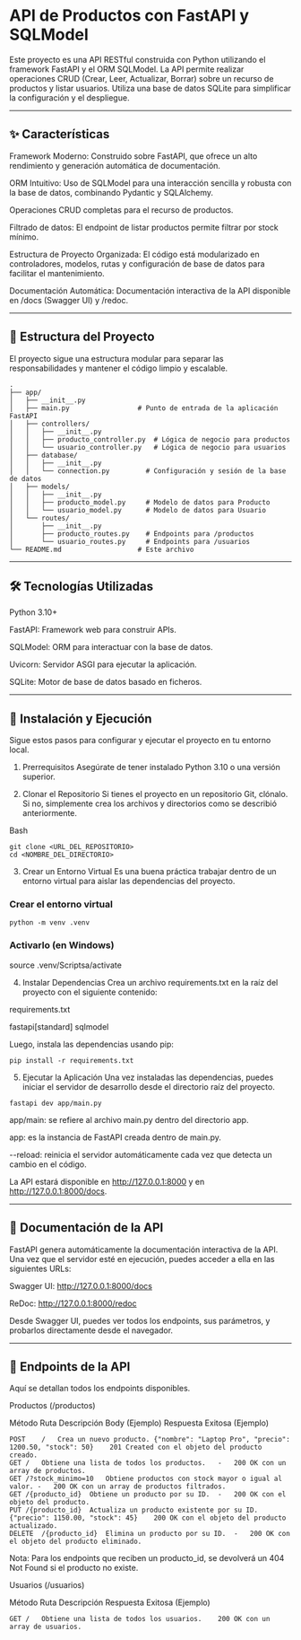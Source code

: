# API de Productos con FastAPI y SQLModel
Este proyecto es una API RESTful construida con Python utilizando el framework FastAPI y el ORM SQLModel. La API permite realizar operaciones CRUD (Crear, Leer, Actualizar, Borrar) sobre un recurso de productos y listar usuarios. Utiliza una base de datos SQLite para simplificar la configuración y el despliegue.

---

## ✨ Características
Framework Moderno: Construido sobre FastAPI, que ofrece un alto rendimiento y generación automática de documentación.

ORM Intuitivo: Uso de SQLModel para una interacción sencilla y robusta con la base de datos, combinando Pydantic y SQLAlchemy.

Operaciones CRUD completas para el recurso de productos.

Filtrado de datos: El endpoint de listar productos permite filtrar por stock mínimo.

Estructura de Proyecto Organizada: El código está modularizado en controladores, modelos, rutas y configuración de base de datos para facilitar el mantenimiento.

Documentación Automática: Documentación interactiva de la API disponible en /docs (Swagger UI) y /redoc.

---

## 📂 Estructura del Proyecto
El proyecto sigue una estructura modular para separar las responsabilidades y mantener el código limpio y escalable.
```
.
├── app/
│   ├── __init__.py
│   ├── main.py                 # Punto de entrada de la aplicación FastAPI
│   ├── controllers/
│   │   ├── __init__.py
│   │   ├── producto_controller.py  # Lógica de negocio para productos
│   │   └── usuario_controller.py   # Lógica de negocio para usuarios
│   ├── database/
│   │   ├── __init__.py
│   │   └── connection.py         # Configuración y sesión de la base de datos
│   ├── models/
│   │   ├── __init__.py
│   │   ├── producto_model.py     # Modelo de datos para Producto
│   │   └── usuario_model.py      # Modelo de datos para Usuario
│   └── routes/
│       ├── __init__.py
│       ├── producto_routes.py    # Endpoints para /productos
│       └── usuario_routes.py     # Endpoints para /usuarios
└── README.md                   # Este archivo
```

---

## 🛠️ Tecnologías Utilizadas
Python 3.10+

FastAPI: Framework web para construir APIs.

SQLModel: ORM para interactuar con la base de datos.

Uvicorn: Servidor ASGI para ejecutar la aplicación.

SQLite: Motor de base de datos basado en ficheros.

---

## 🚀 Instalación y Ejecución
Sigue estos pasos para configurar y ejecutar el proyecto en tu entorno local.

1. Prerrequisitos
Asegúrate de tener instalado Python 3.10 o una versión superior.

2. Clonar el Repositorio
Si tienes el proyecto en un repositorio Git, clónalo. Si no, simplemente crea los archivos y directorios como se describió anteriormente.

Bash

```
git clone <URL_DEL_REPOSITORIO>
cd <NOMBRE_DEL_DIRECTORIO>
```
3. Crear un Entorno Virtual
Es una buena práctica trabajar dentro de un entorno virtual para aislar las dependencias del proyecto.

### Crear el entorno virtual
```
python -m venv .venv
```

### Activarlo (en Windows)

source .venv/Scriptsa/activate

4. Instalar Dependencias
Crea un archivo requirements.txt en la raíz del proyecto con el siguiente contenido:

requirements.txt

fastapi[standard]
sqlmodel

Luego, instala las dependencias usando pip:

```
pip install -r requirements.txt
```
5. Ejecutar la Aplicación
Una vez instaladas las dependencias, puedes iniciar el servidor de desarrollo desde el directorio raíz del proyecto.

```
fastapi dev app/main.py
```

app/main: se refiere al archivo main.py dentro del directorio app.

app: es la instancia de FastAPI creada dentro de main.py.

--reload: reinicia el servidor automáticamente cada vez que detecta un cambio en el código.

La API estará disponible en http://127.0.0.1:8000 y en http://127.0.0.1:8000/docs.

---

## 📖 Documentación de la API
FastAPI genera automáticamente la documentación interactiva de la API. Una vez que el servidor esté en ejecución, puedes acceder a ella en las siguientes URLs:

Swagger UI: http://127.0.0.1:8000/docs

ReDoc: http://127.0.0.1:8000/redoc

Desde Swagger UI, puedes ver todos los endpoints, sus parámetros, y probarlos directamente desde el navegador.

---

## 🔀 Endpoints de la API
Aquí se detallan todos los endpoints disponibles.

Productos (/productos)

Método	Ruta	Descripción	Body (Ejemplo)	Respuesta Exitosa (Ejemplo)

```
POST	/	Crea un nuevo producto.	{"nombre": "Laptop Pro", "precio": 1200.50, "stock": 50}	201 Created con el objeto del producto creado.
GET	/	Obtiene una lista de todos los productos.	-	200 OK con un array de productos.
GET	/?stock_minimo=10	Obtiene productos con stock mayor o igual al valor.	-	200 OK con un array de productos filtrados.
GET	/{producto_id}	Obtiene un producto por su ID.	-	200 OK con el objeto del producto.
PUT	/{producto_id}	Actualiza un producto existente por su ID.	{"precio": 1150.00, "stock": 45}	200 OK con el objeto del producto actualizado.
DELETE	/{producto_id}	Elimina un producto por su ID.	-	200 OK con el objeto del producto eliminado.
```

Nota: Para los endpoints que reciben un producto_id, se devolverá un 404 Not Found si el producto no existe.

Usuarios (/usuarios)

Método	Ruta	Descripción	Respuesta Exitosa (Ejemplo)

```
GET	/	Obtiene una lista de todos los usuarios.	200 OK con un array de usuarios.
```